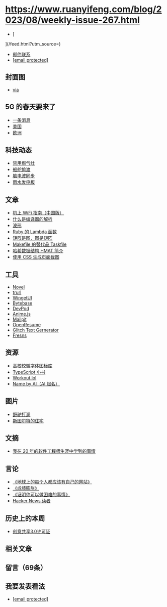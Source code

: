 # https://www.ruanyifeng.com/blog/2023/08/weekly-issue-267.html

- [


](/feed.html?utm_source=)
- [邮件联系](/cdn-cgi/l/email-protection#51283837343f367f2324303f11363c30383d7f323e3c)
- [[email protected]](/cdn-cgi/l/email-protection)
## 封面图
- [via](https://www.sohu.com/a/579507996_440222)
## 5G 的春天要来了
- [一条消息](http://www.nrta.gov.cn/art/2023/8/3/art_114_65077.html)
- [美国](https://spectrum.ieee.org/5g-tv)
- [欧洲](https://www.ibc.org/trends/5g-in-broadcast-5g-tv-online/5969.article)
## 科技动态
- [禁用燃气灶](https://www.bloomberg.com/news/articles/2023-01-09/us-safety-agency-to-consider-ban-on-gas-stoves-amid-health-fears)
- [船舵偷渡](https://www.bbc.com/news/world-latin-america-66450500)
- [脑电波同步](https://www.nyu.edu/about/news-publications/news/2023/april/in-sync-brainwaves-predict-learning--study-shows-.html)
- [雨水发电板](https://thedebrief.org/forget-solar-panels-here-come-rain-panels/)
## 文章
- [机上 WiFi 指南（中国版）](https://www.36kr.com/p/2383422584255753)
- [什么是编译器的解析](https://engineering.desmos.com/articles/pratt-parser/)
- [波形](https://pudding.cool/2018/02/waveforms/)
- [Ruby 的 Lambda 函数](https://scoutapm.com/blog/power-of-lambdas-in-ruby)
- [矩阵是图，图是矩阵](https://thepalindrome.org/p/matrices-and-graphs)
- [Makefile 的替代品 Taskfile](https://cloudnativeengineer.substack.com/p/ep-5-taskfile-a-modern-alternative)
- [哈希数据结构 HMAT 简介](https://photonlines.substack.com/p/grokking-hash-array-mapped-tries)
- [使用 CSS 生成页面截图](https://www.stefanjudis.com/a-firefox-only-minimap/)
## 工具
- [Novel](https://github.com/steven-tey/novel)
- [trurl](https://github.com/curl/trurl)
- [WingetUI](http://www.marticliment.com/wingetui/)
- [Bytebase](https://www.oschina.net/p/bytebase)
- [DevPod](https://devpod.sh/)
- [Anime.js](https://animejs.com/)
- [Mailpit](https://github.com/axllent/mailpit)
- [OpenResume](https://github.com/xitanggg/open-resume)
- [Glitch Text Gernerator](https://glitchtext.net/)
- [Fresns](https://fresns.cn)
## 资源
- [高校校徽字体图标库](https://github.com/lovefc/china_school_badge)
- [TypeScript 小书](https://github.com/gibbok/typescript-book)
- [Workout.lol](https://workout.lol/)
- [Name by AI（AI 起名）](https://www.namedbyai.com/)
## 图片
- [野驴打洞](https://theconversation.com/feral-desert-donkeys-are-digging-wells-giving-water-to-parched-wildlife-159909)
- [斯图尔特的住宅](https://www.theguardian.com/science/alexs-adventures-in-numberland/2015/oct/05/maths-palace-built-by-calculus-rock-star-on-sale-for-14m)
## 文摘
- [我在 20 年的软件工程师生涯中学到的事情](https://www.simplethread.com/20-things-ive-learned-in-my-20-years-as-a-software-engineer/)
## 言论
- [《地球上的每个人都应该有自己的网站》](https://eftegarie.com/every-person-on-the-planet-should-have-their-own-website/)
- [《成绩膨胀》](https://www.thecrimson.com/article/2022/10/3/barton-grade-inflation/)
- [《证明你可以做困难的事情》](https://blog.nateliason.com/p/proof-you-can-do-hard-things)
- [Hacker News 读者](https://news.ycombinator.com/item?id=36251536)
## 历史上的本周
- [创意共享3.0许可证](http://creativecommons.org/licenses/by-nc-nd/3.0/deed.zh)
## 相关文章
## 留言（69条）
## 我要发表看法
- [[email protected]](/cdn-cgi/l/email-protection#651c0c03000b024b1710040b250208040c094b060a08)